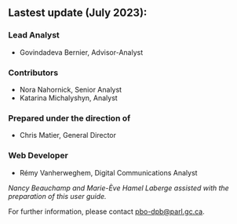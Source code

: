 ## Lastest update (July 2023):

### Lead Analyst
- Govindadeva Bernier, Advisor-Analyst

### Contributors
- Nora Nahornick, Senior Analyst
- Katarina Michalyshyn, Analyst

### Prepared under the direction of
- Chris Matier, General Director

### Web Developer
- Rémy Vanherweghem, Digital Communications Analyst

*Nancy Beauchamp and Marie-Ève Hamel Laberge assisted with the preparation of this user guide.*

For further information, please contact [pbo-dpb@parl.gc.ca](mailto:pbo-dpb@parl.gc.ca).
